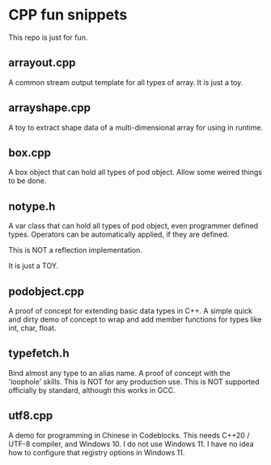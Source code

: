 # CPP fun snippets
This repo is just for fun.

## arrayout.cpp

A common stream output template for all types of array. It is just a toy.

## arrayshape.cpp

A toy to extract shape data of a multi-dimensional array for using in runtime.

## box.cpp

A box object that can hold all types of pod object. Allow some weired things to be done.

## notype.h

A var class that can hold all types of pod object, even programmer defined types. Operators can be automatically applied, if they are defined.

This is NOT a reflection implementation.

It is just a TOY.

## podobject.cpp

A proof of concept for extending basic data types in C++. A simple quick and dirty demo of concept to wrap and add member functions for types like int, char, float. 

## typefetch.h

Bind almost any type to an alias name. A proof of concept with the 'loophole' skills. This is NOT for any production use. This is NOT supported officially by standard, although this works in GCC.

## utf8.cpp

A demo for programming in Chinese in Codeblocks. This needs C++20 / UTF-8 compiler, and Windows 10. I do not use Windows 11. I have no idea how to configure that registry options in Windows 11.
